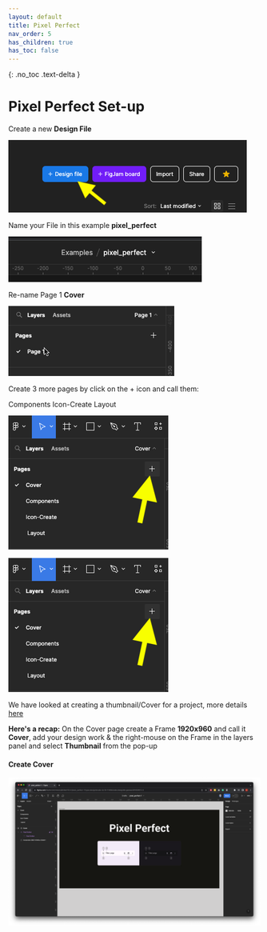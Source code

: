 ```yaml
---
layout: default
title: Pixel Perfect
nav_order: 5
has_children: true
has_toc: false
---
```


{: .no_toc .text-delta }

# Pixel Perfect Set-up

Create a new **Design File**

![](..images/../../images/pixel_perfect/pp_1.png)

Name your File in this example **pixel_perfect** 

![](..images/../../images/pixel_perfect/pp_2.png)


Re-name Page 1 **Cover**

![](../images/pixel_perfect/new_cover.gif)


Create 3 more pages by click on the + icon and call them:

Components
Icon-Create
Layout

![](..images/../../images/pixel_perfect/pp_pages.png)

![](..images/../../images/pixel_perfect/pp_pages.png)


We have looked at creating a thumbnail/Cover for a project, more details [here](https://martinsolent.github.io/figma/docs/project_set-up/child_2.html)

**Here's a recap:** On the Cover page create a Frame **1920x960** and call it **Cover**, add your design work & the right-mouse on the Frame in the layers panel and select **Thumbnail** from the pop-up


#### Create Cover
![](../images/pixel_perfect/cover_ex.png)